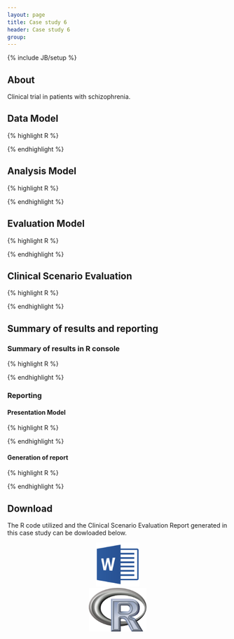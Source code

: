 ```yaml
---
layout: page
title: Case study 6
header: Case study 6
group: 
---
```


{% include JB/setup %}

## About

Clinical trial in patients with schizophrenia.

## Data Model

{% highlight R %}

{% endhighlight %}

## Analysis Model

{% highlight R %}

{% endhighlight %}

## Evaluation Model

{% highlight R %}

{% endhighlight %}

## Clinical Scenario Evaluation

{% highlight R %}

{% endhighlight %}

## Summary of results and reporting

### Summary of results in R console 

{% highlight R %}

{% endhighlight %}

### Reporting

#### Presentation Model

{% highlight R %}

{% endhighlight %}

#### Generation of report

{% highlight R %}

{% endhighlight %}

## Download

The R code utilized and the Clinical Scenario Evaluation Report generated in this case study can be dowloaded below.

<center>
  <div class="col-md-6">
    <a href="Case study 6.docx" class="img-responsive">
      <img src="Logo_Microsoft_Word.png" class="img-responsive" height="100">
    </a>
  </div>
  <div class="col-md-6">
    <a href="Case study 6.R" class="img-responsive">
      <img src="Logo_R.png" class="img-responsive" height="100">
    </a>
  </div>
</div>
</center>
